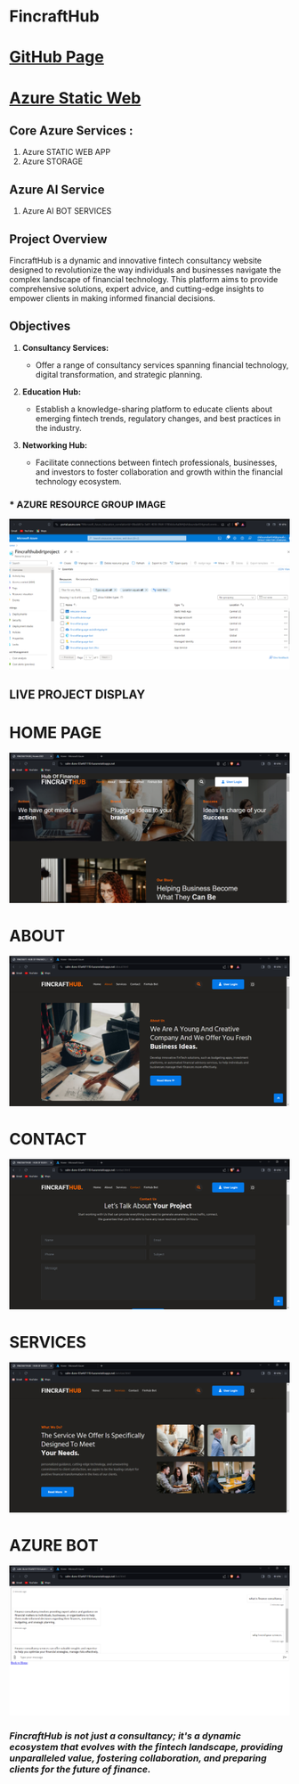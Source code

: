 # FincraftHub

# [GitHub Page](<https://shibanxiety.github.io/FINCRAFTHUB777/>)
# [Azure Static Web](<https://kind-glacier-01a550110.4.azurestaticapps.net>)

## Core Azure Services :
1. Azure STATIC WEB APP
2. Azure STORAGE

## Azure AI Service
1. Azure AI BOT SERVICES

## Project Overview

FincraftHub is a dynamic and innovative fintech consultancy website designed to revolutionize the way individuals and businesses navigate the complex landscape of financial technology. This platform aims to provide comprehensive solutions, expert advice, and cutting-edge insights to empower clients in making informed financial decisions.

## Objectives

1. **Consultancy Services:**
   - Offer a range of consultancy services spanning financial technology, digital transformation, and strategic planning.

2. **Education Hub:**
   - Establish a knowledge-sharing platform to educate clients about emerging fintech trends, regulatory changes, and best practices in the industry.

3. **Networking Hub:**
   - Facilitate connections between fintech professionals, businesses, and investors to foster collaboration and growth within the financial technology ecosystem.
  
### * AZURE RESOURCE GROUP IMAGE
<img src="assets/Fincrafthubdrtproject - Microsoft Azure - Brave 14-02-2024 20_06_42.png" alt="An image">

## LIVE PROJECT DISPLAY ## 

# HOME PAGE
<img src="assets/FINCRAFTHUB _ Home__SSD - Brave 27-02-2024 12_43_30.png" alt="An image">


# ABOUT
<img src="assets/FINCRAFTHUB _ Home__SSD - Brave 27-02-2024 12_45_16.png" alt="An image">



# CONTACT
<img src="assets/FINCRAFTHUB _ Home__SSD - Brave 27-02-2024 12_46_33.png" alt="An image">


# SERVICES
<img src="assets/FINCRAFTHUB _ Home__SSD - Brave 27-02-2024 12_46_03.png" alt="An image">



# AZURE BOT 
<img src="assets/FINCRAFTHUB _ Home__SSD - Brave 27-02-2024 12_50_04.png" alt="An image">







### *FincraftHub is not just a consultancy; it's a dynamic ecosystem that evolves with the fintech landscape, providing unparalleled value, fostering collaboration, and preparing clients for the future of finance.*
